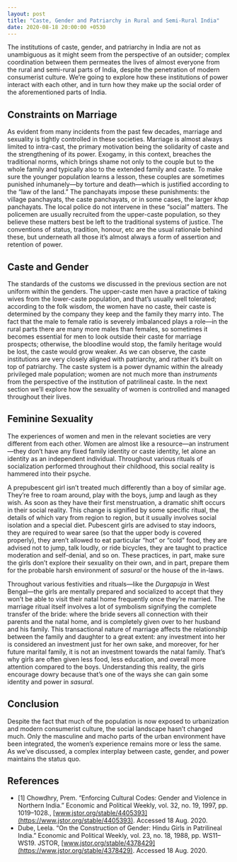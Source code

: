 ```yaml
---
layout: post
title: "Caste, Gender and Patriarchy in Rural and Semi-Rural India"
date: 2020-08-18 20:00:00 +0530
---
```


The institutions of caste, gender, and patriarchy in India are not as unambiguous as it might seem from the perspective of an outsider; complex coordination between them permeates the lives of almost everyone from the rural and semi-rural parts of India, despite the penetration of modern consumerist culture. We’re going to explore how these institutions of power interact with each other, and in turn how they make up the social order of the aforementioned parts of India.

## Constraints on Marriage

As evident from many incidents from the past few decades, marriage and sexuality is tightly controlled in these societies. Marriage is almost always limited to intra-cast, the primary motivation being the solidarity of caste and the strengthening of its power. Exogamy, in this context, breaches the traditional norms, which brings shame not only to the couple but to the whole family and typically also to the extended family and caste. To make sure the younger population learns a lesson, these couples are sometimes punished inhumanely—by torture and death—which is justified according to the “law of the land.” The panchayats impose these punishments: the village panchayats, the caste panchayats, or in some cases, the larger _khap_ panchayats. The local police do not intervene in these “social” matters. The policemen are usually recruited from the upper-caste population, so they believe these matters best be left to the traditional systems of justice. The conventions of status, tradition, honour, etc are the usual rationale behind these, but underneath all those it’s almost always a form of assertion and retention of power.

## Caste and Gender

The standards of the customs we discussed in the previous section are not uniform within the genders. The upper-caste men have a practice of taking wives from the lower-caste population, and that’s usually well tolerated; according to the folk wisdom, the women have no caste, their caste is determined by the company they keep and the family they marry into. The fact that the male to female ratio is severely imbalanced plays a role—in the rural parts there are many more males than females, so sometimes it becomes essential for men to look outside their caste for marriage prospects; otherwise, the bloodline would stop, the family heritage would be lost, the caste would grow weaker. As we can observe, the caste institutions are very closely aligned with patriarchy, and rather it’s built on top of patriarchy. The caste system is a power dynamic within the already privileged male population; women are not much more than _instruments_ from the perspective of the institution of patrilineal caste. In the next section we’ll explore how the sexuality of women is controlled and managed throughout their lives.

## Feminine Sexuality

The experiences of women and men in the relevant societies are very different from each other. Women are almost like a resource—an instrument—they don’t have any fixed family identity or caste identity, let alone an identity as an independent individual. Throughout various rituals of socialization performed throughout their childhood, this social reality is hammered into their psyche.

A prepubescent girl isn’t treated much differently than a boy of similar age. They’re free to roam around, play with the boys, jump and laugh as they wish. As soon as they have their first menstruation, a dramatic shift occurs in their social reality. This change is signified by some specific ritual, the details of which vary from region to region, but it usually involves social isolation and a special diet. Pubescent girls are advised to stay indoors, they are required to wear saree (so that the upper body is covered properly), they aren’t allowed to eat particular “hot” or “cold” food, they are advised not to jump, talk loudly, or ride bicycles, they are taught to practice moderation and self-denial, and so on. These practices, in part, make sure the girls don’t explore their sexuality on their own, and in part, prepare them for the probable harsh environment of _sasural_ or the house of the in-laws.

Throughout various festivities and rituals—like the _Durgapuja_ in West Bengal—the girls are mentally prepared and socialized to accept that they won’t be able to visit their natal home frequently once they’re married. The marriage ritual itself involves a lot of symbolism signifying the complete transfer of the bride: where the bride severs all connection with their parents and the natal home, and is completely given over to her husband and his family. This transactional nature of marriage affects the relationship between the family and daughter to a great extent: any investment into her is considered an investment just for her own sake, and moreover, for her future marital family, it is not an investment towards the natal family. That’s why girls are often given less food, less education, and overall more attention compared to the boys. Understanding this reality, the girls encourage dowry because that’s one of the ways she can gain some identity and power in _sasural_.

## Conclusion

Despite the fact that much of the population is now exposed to urbanization and modern consumerist culture, the social landscape hasn’t changed much. Only the masculine and macho parts of the urban environment have been integrated, the women’s experience remains more or less the same. As we’ve discussed, a complex interplay between caste, gender, and power maintains the status quo.

## References

- [1] Chowdhry, Prem. “Enforcing Cultural Codes: Gender and Violence in Northern India.” Economic and Political Weekly, vol. 32, no. 19, 1997, pp. 1019–1028., [www.jstor.org/stable/4405393](https://www.jstor.org/stable/4405393). Accessed 18 Aug. 2020.
- Dube, Leela. “On the Construction of Gender: Hindu Girls in Patrilineal India.” Economic and Political Weekly, vol. 23, no. 18, 1988, pp. WS11–WS19. JSTOR, [www.jstor.org/stable/4378429](https://www.jstor.org/stable/4378429). Accessed 18 Aug. 2020.
